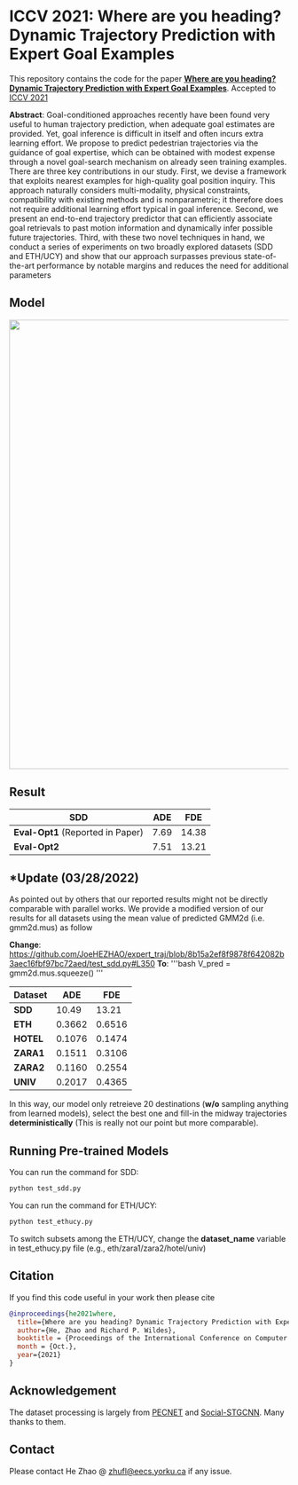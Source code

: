 # ICCV 2021: Where are you heading? Dynamic Trajectory Prediction with Expert Goal Examples

This repository contains the code for the paper **[Where are you heading? Dynamic Trajectory Prediction with Expert Goal
Examples]()**. Accepted to [ICCV 2021](http://iccv2021.thecvf.com/home)

**Abstract**: Goal-conditioned approaches recently have been found very useful to human trajectory prediction, when adequate goal estimates are provided. Yet, goal inference is difficult in itself and often incurs extra learning effort. We propose to predict pedestrian trajectories via the guidance of goal expertise, which can be obtained with modest expense through a novel goal-search mechanism on already seen training examples. There are three key contributions in our study. First, we devise a framework that exploits nearest examples for high-quality goal position inquiry. This approach naturally considers multi-modality, physical constraints, compatibility with existing methods and is nonparametric; it therefore does not require additional learning effort typical in goal inference. Second, we present an end-to-end trajectory predictor that can efficiently associate goal retrievals to past motion information and dynamically infer possible future trajectories. Third, with these two novel techniques in hand, we conduct a series of experiments on two broadly explored datasets (SDD and ETH/UCY) and show that our approach surpasses previous state-of-the-art performance by notable margins and reduces the need for additional parameters

## Model

<!-- Our model consists of two sequential steps: an endpoint prediction module and a social pooling module. The endpoint prediction module is a CVAE which models the desired end destination of a pedestrian as a representation of its past observed trajectories. The social pooling module considers the past history of all the pedestrians in the scene and their predicted endpoints from the endpoint module to predict socially compliant future trajectories. -->

<div align='center'>
  <img src="images/ICCV21_alg.jpg" style="display: inline; border-width: 0px;" width=810px></img>
</div>

<!-- ## Setup -->

<!-- All code was developed and tested on Ubuntu 16.04.6 with Python 3.6.6 and PyTorch 1.4.0 with CUDA 10.0. -->

<!-- ## Pretrained Models -->

<!-- Pretrained models are available in the `saved_models` folder. -->

<!-- ## Configuration File -->

<!-- Configuration files (or config files) are used to load parameters such as hidden layer dimensions or learning rates into a model to be trained. To do this, first edit any of the parameters in the contents dictionary in config_gen.py in the config folder. Next, run config_gen.py using the following commands: -->

<!-- ```bash -->
<!-- # Start in the project root directory -->
<!-- cd config -->
<!-- python config_gen.py -fn <config_save_name> -->
<!-- ``` -->

<!-- where config_save_name is the name that the config file should be saved with ending in .yaml. -->

## Result

| **SDD**                           | **ADE** | **FDE** |
| --------------------------------- | ------- | ------- |
| **Eval-Opt1** (Reported in Paper) | 7.69    | 14.38   |
| **Eval-Opt2**                     | 7.51    | 13.21   |

## *Update (03/28/2022)
As pointed out by others that our reported results might not be directly comparable with parallel works. We provide a modified version of our results for all datasets using the mean value of predicted GMM2d (i.e. gmm2d.mus) as follow 

**Change**: 
https://github.com/JoeHEZHAO/expert_traj/blob/8b15a2ef8f9878f642082b3aec16fbf97bc72aed/test_sdd.py#L350
**To**: 
'''bash
V_pred = gmm2d.mus.squeeze()
'''

| **Dataset**                           | **ADE** | **FDE** |
| --------------------------------- | ------- | ------- |
| **SDD**  | 10.49    | 13.21   |
| **ETH**                     | 0.3662    | 0.6516   |
| **HOTEL**                     | 0.1076    | 0.1474   |
| **ZARA1**                     | 0.1511   | 0.3106   |
| **ZARA2**                     |  0.1160   |  0.2554  |
| **UNIV**                     |  0.2017   | 0.4365   |

In this way, our model only retreieve 20 destinations (**w/o** sampling anything from learned models), select the best one and fill-in the midway trajectories **deterministically** (This is really not our point but more comparable).


## Running Pre-trained Models

You can run the command for SDD:

```bash
python test_sdd.py
```

You can run the command for ETH/UCY:

```bash
python test_ethucy.py
```

To switch subsets among the ETH/UCY, change the **dataset_name** variable in test_ethucy.py file (e.g., eth/zara1/zara2/hotel/univ)

## Citation

If you find this code useful in your work then please cite

```bibtex
@inproceedings{he2021where,
  title={Where are you heading? Dynamic Trajectory Prediction with Expert Goal Examples},
  author={He, Zhao and Richard P. Wildes},
  booktitle = {Proceedings of the International Conference on Computer Vision (ICCV)},
  month = {Oct.},
  year={2021}
}
```

## Acknowledgement

The dataset processing is largely from [PECNET](https://github.com/HarshayuGirase/PECNet) and [Social-STGCNN](https://github.com/abduallahmohamed/Social-STGCNN). Many thanks to them.

## Contact

Please contact He Zhao @ zhufl@eecs.yorku.ca if any issue.
